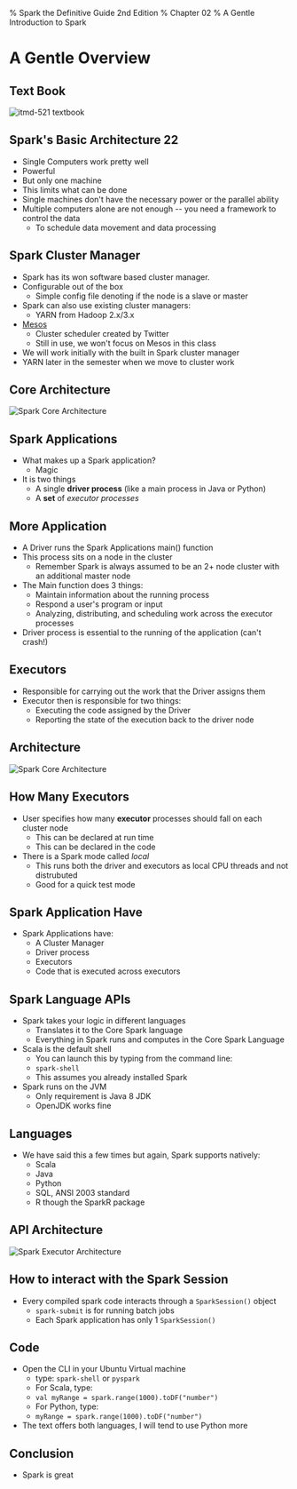 % Spark the Definitive Guide 2nd Edition
% Chapter 02
% A Gentle Introduction to Spark

# A Gentle Overview

## Text Book

![*itmd-521 textbook*](images/spark-book.png "Spark TextBook")

## Spark's Basic Architecture 22

- Single Computers work pretty well
- Powerful
- But only one machine
- This limits what can be done
- Single machines don't have the necessary power or the parallel ability
- Multiple computers alone are not enough -- you need a framework to control the data
  - To schedule data movement and data processing

## Spark Cluster Manager

- Spark has its won software based cluster manager.  
- Configurable out of the box
  - Simple config file denoting if the node is a slave or master
- Spark can also use existing cluster managers:
  - YARN from Hadoop 2.x/3.x
- [Mesos](https://mesos.apache.org "Apache mesos web site")
  - Cluster scheduler created by Twitter
  - Still in use, we won't focus on Mesos in this class
- We will work initially with the built in Spark cluster manager
- YARN later in the semester when we move to cluster work

## Core Architecture

![*Spark Core Architecture*](images/fig-2-1.png "Spark Core Architecture Diagram")

## Spark Applications

- What makes up a Spark application?
  - Magic
- It is two things
  - A single **driver process** (like a main process in Java or Python)
  - A **set** of *executor processes* 

## More Application

- A Driver runs the Spark Applications main() function
- This process sits on a node in the cluster
  - Remember Spark is always assumed to be an 2+ node cluster with an additional master node
- The Main function does 3 things:
  - Maintain information about the running process
  - Respond a user's program or input
  - Analyzing, distributing, and scheduling work across the executor processes
- Driver process is essential to the running of the application (can't crash!)

## Executors

- Responsible for carrying out the work that the Driver assigns them
- Executor then is responsible for two things:
  - Executing the code assigned by the Driver
  - Reporting the state of the execution back to the driver node 

## Architecture

![*Spark Core Architecture*](images/fig-2-1.png "Spark Core Architecture Diagram")

## How Many Executors

- User specifies how many **executor** processes should fall on each cluster node
  - This can be declared at run time
  - This can be declared in the code
- There is a Spark mode called *local*
  - This runs both the driver and executors as local CPU threads and not distrubuted
  - Good for a quick test mode

## Spark Application Have

- Spark Applications have:
  - A Cluster Manager
  - Driver process
  - Executors
  - Code that is executed across executors

## Spark Language APIs

- Spark takes your logic in different languages
  - Translates it to the Core Spark language
  - Everything in Spark runs and computes in the Core Spark Language
- Scala is the default shell
  - You can launch this by typing from the command line:
  - ```spark-shell```
  - This assumes you already installed Spark
- Spark runs on the JVM
  - Only requirement is Java 8 JDK
  - OpenJDK works fine

## Languages

- We have said this a few times but again, Spark supports natively:
  - Scala
  - Java
  - Python
  - SQL, ANSI 2003 standard
  - R though the SparkR package

## API Architecture

![*Spark Executor Architecture*](images/fig-2-2.png "Spark Executor Architecture Diagram")

## How to interact with the Spark Session

- Every compiled spark code interacts through a ```SparkSession()``` object
  - ```spark-submit``` is for running batch jobs
  - Each Spark application has only 1 ```SparkSession()```

## Code

- Open the CLI in your Ubuntu Virtual machine
  - type: ```spark-shell``` or ```pyspark```
  - For Scala, type:
  - ```val myRange = spark.range(1000).toDF("number")```
  - For Python, type:
  - ```myRange = spark.range(1000).toDF("number")```
- The text offers both languages, I will tend to use Python more 

## Conclusion

- Spark is great
